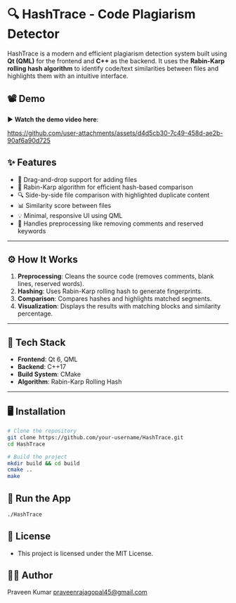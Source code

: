 # 🔍 HashTrace - Code Plagiarism Detector

HashTrace is a modern and efficient plagiarism detection system built using **Qt (QML)** for the frontend and **C++** as the backend. It uses the **Rabin-Karp rolling hash algorithm** to identify code/text similarities between files and highlights them with an intuitive interface.

## 📽 Demo

▶️ **Watch the demo video here**:  

https://github.com/user-attachments/assets/d4d5cb30-7c49-458d-ae2b-90af6a90d725



## ✨ Features

- 📁 Drag-and-drop support for adding files
- 🧠 Rabin-Karp algorithm for efficient hash-based comparison
- 🔍 Side-by-side file comparison with highlighted duplicate content
- 📊 Similarity score between files
- 💡 Minimal, responsive UI using QML
- 🧹 Handles preprocessing like removing comments and reserved keywords

---

## ⚙️ How It Works

1. **Preprocessing**: Cleans the source code (removes comments, blank lines, reserved words).
2. **Hashing**: Uses Rabin-Karp rolling hash to generate fingerprints.
3. **Comparison**: Compares hashes and highlights matched segments.
4. **Visualization**: Displays the results with matching blocks and similarity percentage.

---

## 🧰 Tech Stack

- **Frontend**: Qt 6, QML
- **Backend**: C++17
- **Build System**: CMake
- **Algorithm**: Rabin-Karp Rolling Hash

---

## 🖥️ Installation

```bash
# Clone the repository
git clone https://github.com/your-username/HashTrace.git
cd HashTrace

# Build the project
mkdir build && cd build
cmake ..
make
```

## 🚀 Run the App
```bash
./HashTrace
```

## 📄 License
- This project is licensed under the MIT License.

## 🙋‍♂️ Author
Praveen Kumar
praveenrajagopal45@gmail.com
